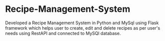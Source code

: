 # Recipe-Management-System
Developed a Recipe Management System in Python and MySql using Flask framework which helps user to create, edit and delete recipes as per user's needs using RestAPI and connected to MySQl database.
